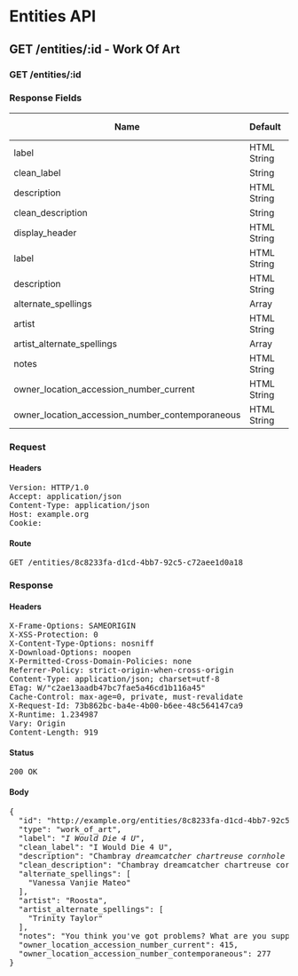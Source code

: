 # Entities API



## GET /entities/:id - Work Of Art

### GET /entities/:id

### Response Fields

| Name | Default | Description | Not Null |
|------|---------|-------------|----------|
| label | HTML String |  | true |
| clean_label | String |  | true |
| description | HTML String |  | true |
| clean_description | String |  | true |
| display_header | HTML String |  | true |
| label | HTML String |  | false |
| description | HTML String |  | false |
| alternate_spellings | Array |  | false |
| artist | HTML String |  | false |
| artist_alternate_spellings | Array |  | false |
| notes | HTML String |  | false |
| owner_location_accession_number_current | HTML String |  | false |
| owner_location_accession_number_contemporaneous | HTML String |  | false |

### Request

#### Headers

<pre>Version: HTTP/1.0
Accept: application/json
Content-Type: application/json
Host: example.org
Cookie: </pre>

#### Route

<pre>GET /entities/8c8233fa-d1cd-4bb7-92c5-c72aee1d0a18</pre>

### Response

#### Headers

<pre>X-Frame-Options: SAMEORIGIN
X-XSS-Protection: 0
X-Content-Type-Options: nosniff
X-Download-Options: noopen
X-Permitted-Cross-Domain-Policies: none
Referrer-Policy: strict-origin-when-cross-origin
Content-Type: application/json; charset=utf-8
ETag: W/&quot;c2ae13aadb47bc7fae5a46cd1b116a45&quot;
Cache-Control: max-age=0, private, must-revalidate
X-Request-Id: 73b862bc-ba4e-4b00-b6ee-48c564147ca9
X-Runtime: 1.234987
Vary: Origin
Content-Length: 919</pre>

#### Status

<pre>200 OK</pre>

#### Body

<pre>{
  "id": "http://example.org/entities/8c8233fa-d1cd-4bb7-92c5-c72aee1d0a18",
  "type": "work_of_art",
  "label": "<i>I Would Die 4 U</i>",
  "clean_label": "I Would Die 4 U",
  "description": "Chambray <i>dreamcatcher chartreuse cornhole mixtape tattooed cronut sartorial</i> biodiesel.",
  "clean_description": "Chambray dreamcatcher chartreuse cornhole mixtape tattooed cronut sartorial biodiesel.",
  "alternate_spellings": [
    "Vanessa Vanjie Mateo"
  ],
  "artist": "Roosta",
  "artist_alternate_spellings": [
    "Trinity Taylor"
  ],
  "notes": "You think you've got problems? What are you supposed to do if you are a manically depressed robot? No, don't try to answer that. I'm fifty thousand times more intelligent than you and even I don't know the answer. It gives me a headache just trying to think down to your level.",
  "owner_location_accession_number_current": 415,
  "owner_location_accession_number_contemporaneous": 277
}</pre>
